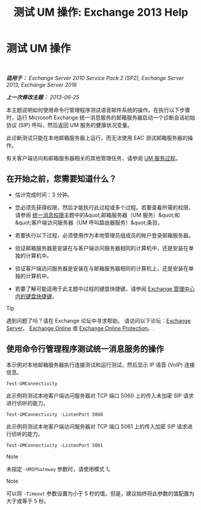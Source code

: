 ﻿---
title: '测试 UM 操作: Exchange 2013 Help'
TOCTitle: 测试 UM 操作
ms:assetid: 06c9ab4e-8272-47b1-a217-e366f7e9dbaa
ms:mtpsurl: https://technet.microsoft.com/zh-cn/library/Aa995957(v=EXCHG.150)
ms:contentKeyID: 56271415
ms.date: 05/21/2018
mtps_version: v=EXCHG.150
ms.translationtype: MT
---

# 测试 UM 操作

 

_**适用于：** Exchange Server 2010 Service Pack 2 (SP2), Exchange Server 2013, Exchange Server 2016_

_**上一次修改主题：** 2013-06-25_

本主题说明如何使用命令行管理程序测试语音邮件系统的操作。在执行以下步骤时，运行 Microsoft Exchange 统一消息服务的邮箱服务器启动一个诊断会话初始协议 (SIP) 呼叫，然后返回 UM 服务的健康状况变量。

此诊断测试只能在本地邮箱服务器上运行，而无法使用 EAC 测试邮箱服务器的操作。

有关客户端访问和邮箱服务器相关的其他管理任务，请参阅 [UM 服务过程](um-services-procedures-exchange-2013-help.md)。

## 在开始之前，您需要知道什么？

  - 估计完成时间：3 分钟。

  - 您必须先获得权限，然后才能执行此过程或多个过程。若要查看所需的权限，请参阅 [统一消息权限](unified-messaging-permissions-exchange-2013-help.md)主题中的\&quot;邮箱服务器（UM 服务）\&quot;和\&quot;客户端访问服务器（UM 呼叫路由器服务）\&quot;条目。

  - 若要执行以下过程，必须使用作为本地管理员组成员的帐户登录邮箱服务器。

  - 验证邮箱服务器是安装在与客户端访问服务器相同的计算机中，还是安装在单独的计算机中。

  - 验证客户端访问服务器是安装在与邮箱服务器相同的计算机上，还是安装在单独的计算机中。

  - 若要了解可能适用于此主题中过程的键盘快捷键，请参阅 [Exchange 管理中心内的键盘快捷键](keyboard-shortcuts-in-the-exchange-admin-center-exchange-online-protection-help.md)。

> [!TIP]  
> 遇到问题了吗？请在 Exchange 论坛中寻求帮助。 请访问以下论坛：<a href="https://go.microsoft.com/fwlink/p/?linkid=60612">Exchange Server</a>、 <a href="https://go.microsoft.com/fwlink/p/?linkid=267542">Exchange Online</a> 或 <a href="https://go.microsoft.com/fwlink/p/?linkid=285351">Exchange Online Protection</a>。.


## 使用命令行管理程序测试统一消息服务的操作

本示例对本地邮箱服务器执行连接测试和运行测试，然后显示 IP 语音 (VoIP) 连接信息。

    Test-UMConnectivity

此示例将测试本地客户端访问服务器对 TCP 端口 5060 上的传入未加密 SIP 请求进行侦听的能力。

    Test-UMConnectivity -ListenPort 5060

此示例将测试本地客户端访问服务器对 TCP 端口 5061 上的传入加密 SIP 请求进行侦听的能力。

    Test-UMConnectivity -ListenPort 5061

> [!NOTE]  
> 未指定 <code>-UMIPGateway</code> 参数时，请使用模式 1。


> [!NOTE]  
> 可以将 <code>-Timeout</code> 参数设置为小于 5 秒的值。但是，建议始终将此参数的值配置为大于或等于 5 秒。

